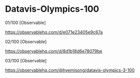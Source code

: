 # Datavis-Olympics-100

01/100 [Observable]

https://observablehq.com/d/e071e23405e9c67a

02/100 [Observable]

https://observablehq.com/d/8d1b18d6e78079be

03/100 [Observable]

https://observablehq.com/@hyemisong/datavis-olympics-3-100